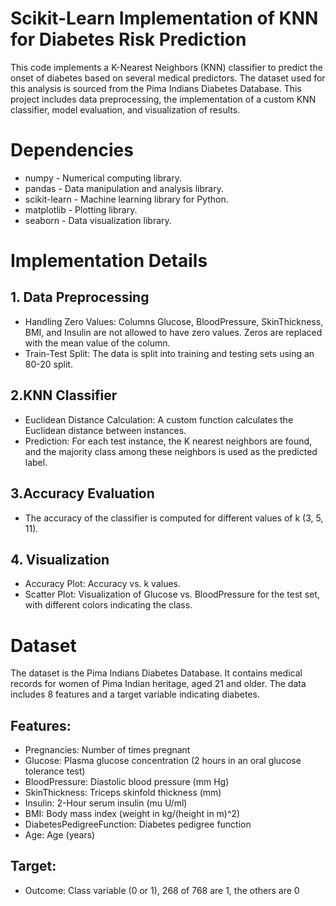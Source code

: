 # Scikit-Learn Implementation of KNN for Diabetes Risk Prediction
This code implements a K-Nearest Neighbors (KNN) classifier to predict the onset of diabetes based on several medical predictors. The dataset used for this analysis is sourced from the Pima Indians Diabetes Database. This project includes data preprocessing, the implementation of a custom KNN classifier, model evaluation, and visualization of results.

# Dependencies
- numpy - Numerical computing library.
- pandas - Data manipulation and analysis library.
- scikit-learn - Machine learning library for Python.
- matplotlib - Plotting library.
- seaborn - Data visualization library.

# Implementation Details

## 1. Data Preprocessing
- Handling Zero Values:
Columns Glucose, BloodPressure, SkinThickness, BMI, and Insulin are not allowed to have zero values. Zeros are replaced with the mean value of the column.
- Train-Test Split:
The data is split into training and testing sets using an 80-20 split.

## 2.KNN Classifier
- Euclidean Distance Calculation:
A custom function calculates the Euclidean distance between instances.
- Prediction:
For each test instance, the K nearest neighbors are found, and the majority class among these neighbors is used as the predicted label.

## 3.Accuracy Evaluation
* The accuracy of the classifier is computed for different values of k (3, 5, 11).

## 4. Visualization
- Accuracy Plot: Accuracy vs. k values.
- Scatter Plot: Visualization of Glucose vs. BloodPressure for the test set, with different colors indicating the class.

# Dataset
The dataset is the Pima Indians Diabetes Database. It contains medical records for women of Pima Indian heritage, aged 21 and older. The data includes 8 features and a target variable indicating diabetes.
## Features:
- Pregnancies: Number of times pregnant
- Glucose: Plasma glucose concentration (2 hours in an oral glucose tolerance test)
- BloodPressure: Diastolic blood pressure (mm Hg)
- SkinThickness: Triceps skinfold thickness (mm)
- Insulin: 2-Hour serum insulin (mu U/ml)
- BMI: Body mass index (weight in kg/(height in m)^2)
- DiabetesPedigreeFunction: Diabetes pedigree function
- Age: Age (years)
## Target:
- Outcome: Class variable (0 or 1), 268 of 768 are 1, the others are 0

